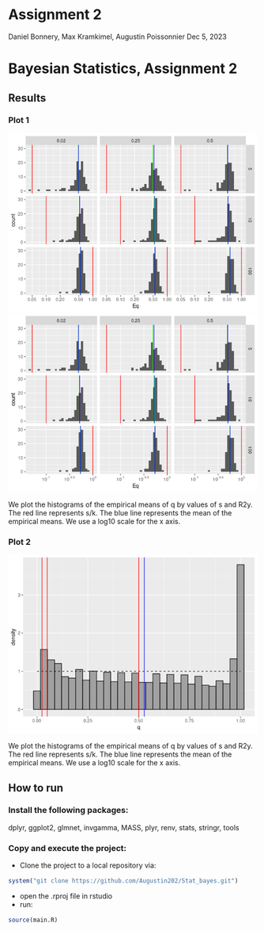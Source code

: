 Assignment 2
================
Daniel Bonnery, Max Kramkimel, Augustin Poissonnier
Dec 5, 2023

# Bayesian Statistics, Assignment 2

## Results

### Plot 1

![](README_files/figure-gfm/unnamed-chunk-3-1.png)<!-- -->![](README_files/figure-gfm/unnamed-chunk-3-2.png)<!-- -->

We plot the histograms of the empirical means of q by values of s and
R2y. The red line represents s/k. The blue line represents the mean of
the empirical means. We use a log10 scale for the x axis.

### Plot 2

![](README_files/figure-gfm/unnamed-chunk-4-1.png)<!-- -->

We plot the histograms of the empirical means of q by values of s and
R2y. The red line represents s/k. The blue line represents the mean of
the empirical means. We use a log10 scale for the x axis.

## How to run

### Install the following packages:

dplyr, ggplot2, glmnet, invgamma, MASS, plyr, renv, stats, stringr,
tools

### Copy and execute the project:

-   Clone the project to a local repository via:

``` r
system("git clone https://github.com/Augustin202/Stat_bayes.git")
```

-   open the .rproj file in rstudio
-   run:

``` r
source(main.R)
```
